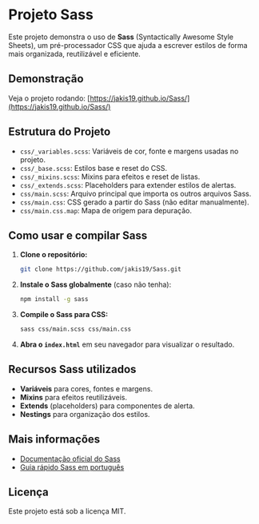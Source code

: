 # Projeto Sass

Este projeto demonstra o uso de **Sass** (Syntactically Awesome Style Sheets), um pré-processador CSS que ajuda a escrever estilos de forma mais organizada, reutilizável e eficiente.

##  Demonstração

Veja o projeto rodando: [https://jakis19.github.io/Sass/](https://jakis19.github.io/Sass/)

##  Estrutura do Projeto

- `css/_variables.scss`: Variáveis de cor, fonte e margens usadas no projeto.
- `css/_base.scss`: Estilos base e reset do CSS.
- `css/_mixins.scss`: Mixins para efeitos e reset de listas.
- `css/_extends.scss`: Placeholders para extender estilos de alertas.
- `css/main.scss`: Arquivo principal que importa os outros arquivos Sass.
- `css/main.css`: CSS gerado a partir do Sass (não editar manualmente).
- `css/main.css.map`: Mapa de origem para depuração.

## Como usar e compilar Sass

1. **Clone o repositório:**
   ```bash
   git clone https://github.com/jakis19/Sass.git
   ```

2. **Instale o Sass globalmente** (caso não tenha):
   ```bash
   npm install -g sass
   ```

3. **Compile o Sass para CSS:**
   ```bash
   sass css/main.scss css/main.css
   ```

4. **Abra o `index.html`** em seu navegador para visualizar o resultado.

## Recursos Sass utilizados

- **Variáveis** para cores, fontes e margens.
- **Mixins** para efeitos reutilizáveis.
- **Extends** (placeholders) para componentes de alerta.
- **Nestings** para organização dos estilos.

## Mais informações

- [Documentação oficial do Sass](https://sass-lang.com/documentation/)
- [Guia rápido Sass em português](https://www.origamid.com/curso/sass/)

## Licença

Este projeto está sob a licença MIT.

